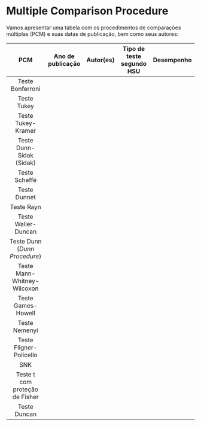 # Multiple Comparison Procedure

Vamos apresentar uma tabela com os procedimentos de comparações múltiplas (PCM) e suas datas de publicação, bem como seus autores:

| PCM | Ano de publicação | Autor(es)| Tipo de teste segundo HSU | Desempenho |
|:---:|:-----------------:|:--------:|:-------------------------:|:----------:| 
| Teste Bonferroni| | | ||
| Teste Tukey|||||
| Teste Tukey-Kramer |||||
| Teste Dunn-Sidak (Sidak)|||||
| Teste Scheffé|||||
| Teste Dunnet|||||
| Teste Rayn|||||
| Teste Waller-Duncan|||||
| Teste Dunn (*Dunn Procedure*)|||||
| Teste Mann-Whitney-Wilcoxon|||||
| Teste Games-Howell|||||
| Teste Nemenyi |||||
| Teste Fligner-Policello|||||
| SNK|||||
| Teste t com proteção de Fisher|||||
| Teste Duncan|||||

